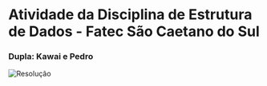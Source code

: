 # Atividade da Disciplina de Estrutura de Dados - Fatec São Caetano do Sul 
### Dupla: Kawai e Pedro
![Resolução](linear_em_ordem_X∉A.drawio.png)

